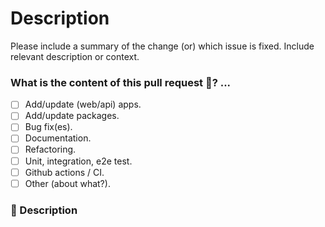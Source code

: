# Description

Please include a summary of the change (or) which issue is fixed. Include relevant description or context.

### What is the content of this pull request 🤔? ...

- [ ] Add/update (web/api) apps.
- [ ] Add/update packages.
- [ ] Bug fix(es).
- [ ] Documentation.
- [ ] Refactoring.
- [ ] Unit, integration, e2e test.
- [ ] Github actions / CI.
- [ ] Other (about what?).

### 📝 Description

<!-- Describe changes from the user side, and list all potential break changes or other risks. --->
